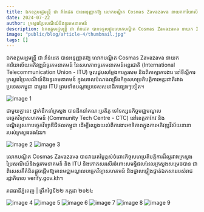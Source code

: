 ```yaml
---
title: ឯកឧត្តមរដ្ឋមន្ត្រី ជា វ៉ាន់ដេត បានអនុញ្ញាតឱ្យ លោកបណ្ឌិត Cosmas Zavazava នាយកការិយាល័យអភិវឌ្ឍន៍ទូរគមនាគមន៍ នៃសហភាពទូរគមនាគមន៍អន្តរជាតិ (International Telecommunication Union - ITU)
date: 2024-07-22
author: ក្រសួងប្រៃសណីយ៍និងទូរគមនាគមន៍
description: ឯកឧត្តមរដ្ឋមន្ត្រី ជា វ៉ាន់ដេត បានទទួលជួបលោកបណ្ឌិត Cosmas Zavazava នាយក ITU នៅក្រសួងប្រៃសណីយ៍និងទូរគមនាគមន៍។ កិច្ចជួបនេះមានគោលបំណងពង្រឹងកិច្ចសហប្រតិបត្តិការអន្តរជាតិនរវាងកម្ពុជា ជាមួយ ITU និងប្រទេសសមាជិកផ្សេងៗ។
image: "public/blog/article-4/thumbnail.jpg"
tags: []
---
```


ឯកឧត្តមរដ្ឋមន្ត្រី ជា វ៉ាន់ដេត បានអនុញ្ញាតឱ្យ លោកបណ្ឌិត Cosmas Zavazava នាយកការិយាល័យអភិវឌ្ឍន៍ទូរគមនាគមន៍ នៃសហភាពទូរគមនាគមន៍អន្តរជាតិ (International Telecommunication Union - ITU) ចូលជួបសម្តែងការគួរសម និងពិភាក្សាការងារ នៅទីស្តីការក្រសួងប្រៃសណីយ៍និងទូរគមនាគមន៍ ក្នុងគោលបំណងពង្រឹងកិច្ចសហប្រតិបត្តិការអន្តរជាតិរវាងប្រទេសកម្ពុជា ជាមួយ ITU ព្រមទាំងបណ្តាប្រទេសសមាជិកផ្សេងៗទៀត។

![image 1](/blog/article-4/image-4.jpg)

ជាមួយគ្នានេះ ថ្នាក់ដឹកនាំក្រសួង បានដឹកនាំគណៈប្រតិភូ ទៅទស្សនកិច្ចមជ្ឈមណ្ឌលបច្ចេកវិទ្យាសហគមន៍ (Community Tech Centre - CTC) នៅខេត្តតាកែវ និងបណ្ឌិត្យសភាបច្ចេកវិទ្យាឌីជីថលកម្ពុជា ដើម្បីឈ្វេងយល់ពីការងារអាទិភាពក្នុងការអភិវឌ្ឍវិស័យនានារបស់ក្រសួងផងដែរ។

![image 2](/blog/article-4/image-5.jpg)
![image 3](/blog/article-4/image-6.jpg)

លោកបណ្ឌិត Cosmas Zavazava បានវាយតម្លៃខ្ពស់ចំពោះកិច្ចសហប្រតិបត្តិការដ៏ល្អរវាងក្រសួងប្រៃសណីយ៍និងទូរគមនាគមន៍ និង ITU និងកោតសរសើរចំពោះសមទ្ធិផលដែលក្រសួងសម្រេចបាន ជាពិសេសគឺគំនិតផ្តួចផ្តើមឱ្យមានមជ្ឈមណ្ឌលបច្ចេកវិទ្យាសហគមន៍ និងថ្នាលផ្ទៀងផ្ទាត់ឯកសាររបស់រាជរដ្ឋាភិបាល verify.gov.kh។

រាជធានីភ្នំពេញ | ព្រឹកថ្ងៃទី២២ កក្កដា ២០២៤

![image 4](/blog/article-4/image-2.jpg)
![image 5](/blog/article-4/image-3.jpg)
![image 6](/blog/article-4/image-1.jpg)
![image 7](/blog/article-4/image-7.jpg)
![image 8](/blog/article-4/image-8.jpg)
![image 9](/blog/article-4/image-9.jpg)
